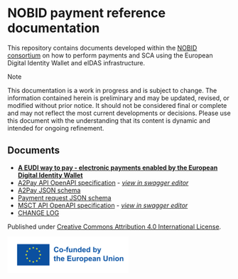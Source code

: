 # NOBID payment reference documentation

This repository contains documents developed within the [NOBID consortium](https://www.nobidconsortium.com) on how to perform payments and SCA using the European Digital Identity Wallet and eIDAS infrastructure.

>[!NOTE]  
> This documentation is a work in progress and is subject to change. The information contained herein is preliminary and may be updated, revised, or modified without prior notice. It should not be considered final or complete and may not reflect the most current developments or decisions. Please use this document with the understanding that its content is dynamic and intended for ongoing refinement.

## Documents
- **[A EUDI way to pay - electronic payments enabled by the European Digital Identity Wallet](payment-reference-doc.md)**
- [A2Pay API OpenAPI specification](a2pay-api.yml) - *[view in swagger editor](https://editor-next.swagger.io/?url=https://raw.githubusercontent.com/nobid-consortium/payment-reference-documentation/refs/heads/main/a2pay-api.yml)*
- [A2Pay JSON schema](a2pay-schema.json)
- [Payment request JSON schema](payment-request-schema.json)
- [MSCT API OpenAPI specification](msct-api.yml) - *[view in swagger editor](https://editor-next.swagger.io/?url=https://raw.githubusercontent.com/*nobid-consortium/payment-reference-documentation/refs/heads/main/msct-api.yml)*
- [CHANGE LOG](CHANGELOG)

Published under [Creative Commons Attribution 4.0 International License](https://creativecommons.org/licenses/by/4.0/legalcode.en).

 

![Co-funded by the European Union](eu-co-funding.png)

